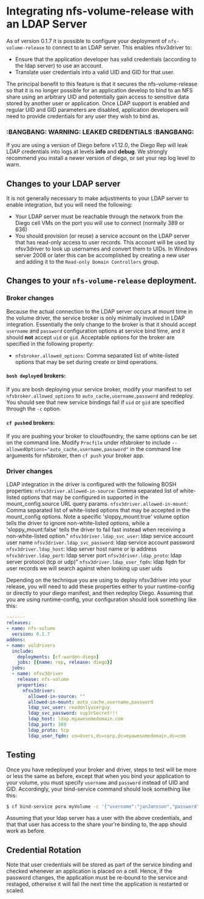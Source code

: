 # Integrating nfs-volume-release with an LDAP Server

As of version 0.1.7 it is possible to configure your deployment of `nfs-volume-release` to connect to an LDAP server.  This enables nfsv3driver to:
- Ensure that the application developer has valid credentials (according to the ldap server) to use an account.
- Translate user credentials into a valid UID and GID for that user.

The principal benefit to this feature is that it secures the nfs-volume-release so that it is no longer possible for an application develop to bind
to an NFS share using an arbitrary UID and potentially gain access to sensitive data stored by another user or application.  Once LDAP support is
enabled and regular UID and GID parameters are disabled, application developers will need to provide credentials for any user they wish to bind as.

### :BANGBANG: WARNING: LEAKED CREDENTIALS :BANGBANG:
If you are using a version of Diego before v1.12.0, the Diego Rep will leak LDAP credentials into logs at levels **info** and **debug**. We strongly recommend you install a newer version of diego, or set your rep log level to warn.

## Changes to your LDAP server
It is not generally necessary to make adjustments to your LDAP server to enable integration, but you will need the following:
- Your LDAP server must be reachable through the network from the Diego cell VMs on the port you will use to connect (normally 389 or 636)
- You should provision (or reuse) a service account on the LDAP server that has read-only access to user records.  This account will be used by 
  nfsv3driver to look up usernames and convert them to UIDs.  In Windows server 2008 or later this can be accomplished by creating a new user
  and adding it to the `Read-only Domain Controllers` group.
  
## Changes to your `nfs-volume-release` deployment.
### Broker changes
Because the actual connection to the LDAP server occurs at mount time in the volume driver, the service broker is only minimally involved in
LDAP integration.  Essentially the only change to the broker is that it should accept `username` and `password` configuration options at 
service bind time, and it should **not** accept `uid` or `gid`.  Acceptable options for the broker are specified in the following property:
- `nfsbroker.allowed_options`: Comma separated list of white-listed options that may be set during create or bind operations. 

#### `bosh deploy`ed brokers:
If you are bosh deploying your service broker, modify your manifest to set `nfsbroker.allowed_options` to `auto_cache,username,password` and redeploy.
You should see that new service bindings fail if `uid` or `gid` are specified through the `-c` option. 

#### `cf push`ed brokers:
If you are pushing your broker to cloudfoundry, the same options can be set on the command line.  Modify `Procfile` under nfsbroker to include 
`--allowedOptions="auto_cache,username,password"` in the command line arguments for nfsbroker, then `cf push` your broker app.

### Driver changes
LDAP integration in the driver is configured with the following BOSH properties:
 `nfsv3driver.allowed-in-source`: Comma separated list of white-listed options that may be configured in supported in the mount_config.source URL query params.
 `nfsv3driver.allowed-in-mount`: Comma separated list of white-listed options that may be accepted in the mount_config options. Note a specific 'sloppy_mount:true' volume option tells the driver to ignore non-white-listed options, while a 'sloppy_mount:false' tells the driver to fail fast instead when receiving a non-white-listed option."
 `nfsv3driver.ldap_svc_user`: ldap service account user name
 `nfsv3driver.ldap_svc_password`: ldap service account password
 `nfsv3driver.ldap_host`: ldap server host name or ip address
 `nfsv3driver.ldap_port`: ldap server port
 `nfsv3driver.ldap_proto`: ldap server protocol (tcp or udp)"
 `nfsv3driver.ldap_user_fqdn`: ldap fqdn for user records we will search against when looking up user uids
   
Depending on the technique you are using to deploy nfsv3driver into your release, you will need to add these properties either to your runtime-config or directly 
to your diego manifest, and then redeploy Diego.  Assuming that you are using runtime-config, your configuration should look something like this:

```yaml
-------
releases:
- name: nfs-volume
  version: 0.1.7
addons:
- name: voldrivers
  include:
    deployments: [cf-warden-diego]
    jobs: [{name: rep, release: diego}]
  jobs:
  - name: nfsv3driver
    release: nfs-volume
    properties:
      nfsv3driver:
        allowed-in-source: ""
        allowed-in-mount: auto_cache,username,password
        ldap_svc_user: readonlyuserguy
        ldap_svc_password: sup3rSecret!!!
        ldap_host: ldap.myawesomedomain.com
        ldap_port: 389
        ldap_proto: tcp
        ldap_user_fqdn: cn=Users,dc=corp,dc=myawesomedomain,dc=com
```

## Testing

Once you have redeployed your broker and driver, steps to test will be more or less the same as before, except that when you bind your 
application to your volume, you must specify `username` and `password` instead of UID and GID.  Accordingly, your bind-service command should look something like this:

```bash
$ cf bind-service pora myVolume -c '{"username":"janJansson","password":"fromW1sconson!"}'
```

Assuming that your ldap server has a user with the above credentials, and that that user has access to the share your're binding to, the app should work as before.

## Credential Rotation

Note that user credentials will be stored as part of the service binding and checked whenever an application is placed on a cell.  Hence, if the password changes, the 
application must be re-bound to the service and restaged, otherwise it will fail the next time the application is restarted or scaled.
